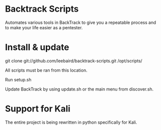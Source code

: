 Backtrack Scripts
===================
Automates various tools in BackTrack to give you a repeatable process and to make your life easier as a pentester.

Install & update
===================
git clone git://github.com/leebaird/backtrack-scripts.git /opt/scripts/

All scripts must be ran from this location.

Run setup.sh

Update BackTrack by using update.sh or the main menu from discover.sh.

Support for Kali
===================
The entire project is being rewritten in python specifically for Kali.

